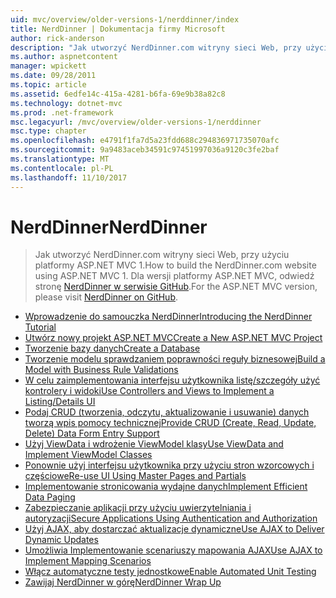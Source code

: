 ```yaml
---
uid: mvc/overview/older-versions-1/nerddinner/index
title: NerdDinner | Dokumentacja firmy Microsoft
author: rick-anderson
description: "Jak utworzyć NerdDinner.com witryny sieci Web, przy użyciu platformy ASP.NET MVC 1. Użycie programu ASP.NET MVC 3 odwiedź stronę nerddinner w witrynie GitHub."
ms.author: aspnetcontent
manager: wpickett
ms.date: 09/28/2011
ms.topic: article
ms.assetid: 6edfe14c-415a-4281-b6fa-69e9b38a82c8
ms.technology: dotnet-mvc
ms.prod: .net-framework
msc.legacyurl: /mvc/overview/older-versions-1/nerddinner
msc.type: chapter
ms.openlocfilehash: e4791f1fa7d5a23fdd688c294836971735070afc
ms.sourcegitcommit: 9a9483aceb34591c97451997036a9120c3fe2baf
ms.translationtype: MT
ms.contentlocale: pl-PL
ms.lasthandoff: 11/10/2017
---
```

<a name="nerddinner"></a><span data-ttu-id="4a8b0-104">NerdDinner</span><span class="sxs-lookup"><span data-stu-id="4a8b0-104">NerdDinner</span></span>
====================
> <span data-ttu-id="4a8b0-105">Jak utworzyć NerdDinner.com witryny sieci Web, przy użyciu platformy ASP.NET MVC 1.</span><span class="sxs-lookup"><span data-stu-id="4a8b0-105">How to build the NerdDinner.com website using ASP.NET MVC 1.</span></span> <span data-ttu-id="4a8b0-106">Dla wersji platformy ASP.NET MVC, odwiedź stronę [NerdDinner w serwisie GitHub](https://github.com/AspNetMVPSamples/NerdDinner).</span><span class="sxs-lookup"><span data-stu-id="4a8b0-106">For the ASP.NET MVC version, please visit [NerdDinner on GitHub](https://github.com/AspNetMVPSamples/NerdDinner).</span></span>


- [<span data-ttu-id="4a8b0-107">Wprowadzenie do samouczka NerdDinner</span><span class="sxs-lookup"><span data-stu-id="4a8b0-107">Introducing the NerdDinner Tutorial</span></span>](introducing-the-nerddinner-tutorial.md)
- [<span data-ttu-id="4a8b0-108">Utwórz nowy projekt ASP.NET MVC</span><span class="sxs-lookup"><span data-stu-id="4a8b0-108">Create a New ASP.NET MVC Project</span></span>](create-a-new-aspnet-mvc-project.md)
- [<span data-ttu-id="4a8b0-109">Tworzenie bazy danych</span><span class="sxs-lookup"><span data-stu-id="4a8b0-109">Create a Database</span></span>](create-a-database.md)
- [<span data-ttu-id="4a8b0-110">Tworzenie modelu sprawdzaniem poprawności reguły biznesowej</span><span class="sxs-lookup"><span data-stu-id="4a8b0-110">Build a Model with Business Rule Validations</span></span>](build-a-model-with-business-rule-validations.md)
- [<span data-ttu-id="4a8b0-111">W celu zaimplementowania interfejsu użytkownika listę/szczegóły użyć kontrolery i widoki</span><span class="sxs-lookup"><span data-stu-id="4a8b0-111">Use Controllers and Views to Implement a Listing/Details UI</span></span>](use-controllers-and-views-to-implement-a-listingdetails-ui.md)
- [<span data-ttu-id="4a8b0-112">Podaj CRUD (tworzenia, odczytu, aktualizowanie i usuwanie) danych tworzą wpis pomocy technicznej</span><span class="sxs-lookup"><span data-stu-id="4a8b0-112">Provide CRUD (Create, Read, Update, Delete) Data Form Entry Support</span></span>](provide-crud-create-read-update-delete-data-form-entry-support.md)
- [<span data-ttu-id="4a8b0-113">Użyj ViewData i wdrożenie ViewModel klasy</span><span class="sxs-lookup"><span data-stu-id="4a8b0-113">Use ViewData and Implement ViewModel Classes</span></span>](use-viewdata-and-implement-viewmodel-classes.md)
- [<span data-ttu-id="4a8b0-114">Ponownie użyj interfejsu użytkownika przy użyciu stron wzorcowych i częściowe</span><span class="sxs-lookup"><span data-stu-id="4a8b0-114">Re-use UI Using Master Pages and Partials</span></span>](re-use-ui-using-master-pages-and-partials.md)
- [<span data-ttu-id="4a8b0-115">Implementowanie stronicowania wydajne danych</span><span class="sxs-lookup"><span data-stu-id="4a8b0-115">Implement Efficient Data Paging</span></span>](implement-efficient-data-paging.md)
- [<span data-ttu-id="4a8b0-116">Zabezpieczanie aplikacji przy użyciu uwierzytelniania i autoryzacji</span><span class="sxs-lookup"><span data-stu-id="4a8b0-116">Secure Applications Using Authentication and Authorization</span></span>](secure-applications-using-authentication-and-authorization.md)
- [<span data-ttu-id="4a8b0-117">Użyj AJAX, aby dostarczać aktualizacje dynamiczne</span><span class="sxs-lookup"><span data-stu-id="4a8b0-117">Use AJAX to Deliver Dynamic Updates</span></span>](use-ajax-to-deliver-dynamic-updates.md)
- [<span data-ttu-id="4a8b0-118">Umożliwia Implementowanie scenariuszy mapowania AJAX</span><span class="sxs-lookup"><span data-stu-id="4a8b0-118">Use AJAX to Implement Mapping Scenarios</span></span>](use-ajax-to-implement-mapping-scenarios.md)
- [<span data-ttu-id="4a8b0-119">Włącz automatyczne testy jednostkowe</span><span class="sxs-lookup"><span data-stu-id="4a8b0-119">Enable Automated Unit Testing</span></span>](enable-automated-unit-testing.md)
- [<span data-ttu-id="4a8b0-120">Zawijaj NerdDinner w górę</span><span class="sxs-lookup"><span data-stu-id="4a8b0-120">NerdDinner Wrap Up</span></span>](nerddinner-wrap-up.md)
